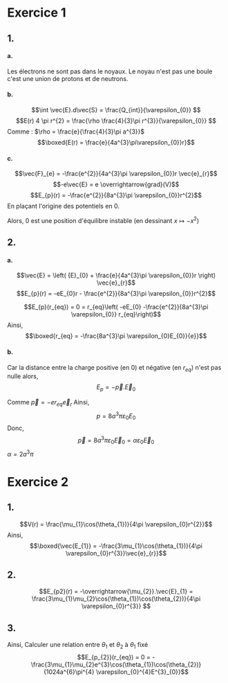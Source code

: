 # Exercice 1
## 1.
#### a.
Les électrons ne sont pas dans le noyaux. 
Le noyau n'est pas une boule c'est une union de protons et de neutrons.

#### b.
$$\int \vec{E}.d\vec{S} = \frac{Q_{int}}{\varepsilon_{0}} $$
$$E(r) 4 \pi r^{2} = \frac{\rho  \frac{4}{3}\pi r^{3}}{\varepsilon_{0}} $$
Comme : $\rho = \frac{e}{\frac{4}{3}\pi a^{3}}$
$$\boxed{E(r) = \frac{e}{4a^{3}\pi\varepsilon_{0}}r}$$

#### c.
$$\vec{F}_{e} = -\frac{e^{2}}{4a^{3}\pi \varepsilon_{0}}r \vec{e}_{r}$$
$$-e\vec{E} = e \overrightarrow{grad}(V)$$
$$E_{p}(r) = -\frac{e^{2}}{8a^{3}\pi \varepsilon_{0}}r^{2}$$
En plaçant l'origine des potentiels en $0$.

Alors, $0$ est une position d'équilibre instable (en dessinant $x \mapsto - x^{2}$)

## 2.
#### a.
$$\vec{E} = \left( {E}_{0} + \frac{e}{4a^{3}\pi \varepsilon_{0}}r \right) \vec{e}_{r}$$
$$E_{p}(r) = -eE_{0}r - \frac{e^{2}}{8a^{3}\pi \varepsilon_{0}}r^{2}$$

$$E_{p}(r_{eq}) = 0 = r_{eq}\left( -eE_{0} -\frac{e^{2}}{8a^{3}\pi \varepsilon_{0}} r_{eq}\right)$$
Ainsi, 
$$\boxed{r_{eq} = -\frac{8a^{3}\pi \varepsilon_{0}E_{0}}{e}}$$

#### b.
Car la distance entre la charge positive (en 0) et négative (en $r_{eq}$) n'est pas nulle alors, 
$$E_{p} = -\vec{p}.\vec{E}_{0}$$

Comme $\vec{p} = -er_{eq}\vec{e}_{r}$
Ainsi, 
$$p = 8a^{3}\pi \varepsilon_{0}E_{0}$$
Donc, 
$$\vec{p} = 8a^{3}\pi \varepsilon_{0}\vec{E}_{0} = \alpha \varepsilon_{0} \vec{E}_{0}$$
$\alpha = 2a^{3}\pi$

# Exercice 2
## 1.
$$V(r) = \frac{\mu_{1}\cos(\theta_{1})}{4\pi \varepsilon_{0}r^{2}}$$
Ainsi, 
$$\boxed{\vec{E_{1}} = -\frac{3\mu_{1}\cos(\theta_{1})}{4\pi \varepsilon_{0}r^{3}}\vec{e}_{r}}$$

## 2.
$$E_{p2}(r) = -\overrightarrow{\mu_{2}}.\vec{E}_{1} = \frac{3\mu_{1}\mu_{2}\cos(\theta_{1})\cos(\theta_{2})}{4\pi \varepsilon_{0}r^{3}} $$

## 3.
Ainsi, 
Calculer une relation entre $\theta_{1}$ et $\theta_{2}$ à $\theta_{1}$ fixé
$$E_{p_{2}}(r_{eq}) = 0 = -\frac{3\mu_{1}\mu_{2}e^{3}\cos(\theta_{1})\cos(\theta_{2})}{1024a^{6}\pi^{4} \varepsilon_{0}^{4}E^{3}_{0}}$$
